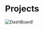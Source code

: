 # Projects
![DashBoard!](https://github.com/sliusliu1/Projects/assets/115814258/00771a03-1048-47f6-9212-889084f1f229)
